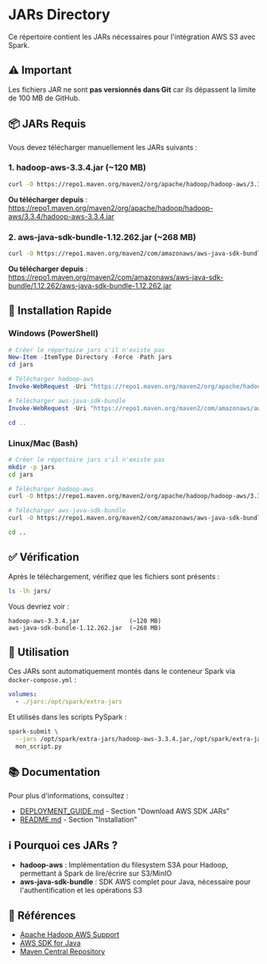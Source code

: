 # JARs Directory

Ce répertoire contient les JARs nécessaires pour l'intégration AWS S3 avec Spark.

## ⚠️ Important

Les fichiers JAR ne sont **pas versionnés dans Git** car ils dépassent la limite de 100 MB de GitHub.

## 📦 JARs Requis

Vous devez télécharger manuellement les JARs suivants :

### 1. hadoop-aws-3.3.4.jar (~120 MB)

```bash
curl -O https://repo1.maven.org/maven2/org/apache/hadoop/hadoop-aws/3.3.4/hadoop-aws-3.3.4.jar
```

**Ou télécharger depuis** : https://repo1.maven.org/maven2/org/apache/hadoop/hadoop-aws/3.3.4/hadoop-aws-3.3.4.jar

### 2. aws-java-sdk-bundle-1.12.262.jar (~268 MB)

```bash
curl -O https://repo1.maven.org/maven2/com/amazonaws/aws-java-sdk-bundle/1.12.262/aws-java-sdk-bundle-1.12.262.jar
```

**Ou télécharger depuis** : https://repo1.maven.org/maven2/com/amazonaws/aws-java-sdk-bundle/1.12.262/aws-java-sdk-bundle-1.12.262.jar

## 🚀 Installation Rapide

### Windows (PowerShell)

```powershell
# Créer le répertoire jars s'il n'existe pas
New-Item -ItemType Directory -Force -Path jars
cd jars

# Télécharger hadoop-aws
Invoke-WebRequest -Uri "https://repo1.maven.org/maven2/org/apache/hadoop/hadoop-aws/3.3.4/hadoop-aws-3.3.4.jar" -OutFile "hadoop-aws-3.3.4.jar"

# Télécharger aws-java-sdk-bundle
Invoke-WebRequest -Uri "https://repo1.maven.org/maven2/com/amazonaws/aws-java-sdk-bundle/1.12.262/aws-java-sdk-bundle-1.12.262.jar" -OutFile "aws-java-sdk-bundle-1.12.262.jar"

cd ..
```

### Linux/Mac (Bash)

```bash
# Créer le répertoire jars s'il n'existe pas
mkdir -p jars
cd jars

# Télécharger hadoop-aws
curl -O https://repo1.maven.org/maven2/org/apache/hadoop/hadoop-aws/3.3.4/hadoop-aws-3.3.4.jar

# Télécharger aws-java-sdk-bundle
curl -O https://repo1.maven.org/maven2/com/amazonaws/aws-java-sdk-bundle/1.12.262/aws-java-sdk-bundle-1.12.262.jar

cd ..
```

## ✅ Vérification

Après le téléchargement, vérifiez que les fichiers sont présents :

```bash
ls -lh jars/
```

Vous devriez voir :
```
hadoop-aws-3.3.4.jar              (~120 MB)
aws-java-sdk-bundle-1.12.262.jar  (~268 MB)
```

## 🔧 Utilisation

Ces JARs sont automatiquement montés dans le conteneur Spark via `docker-compose.yml` :

```yaml
volumes:
  - ./jars:/opt/spark/extra-jars
```

Et utilisés dans les scripts PySpark :

```bash
spark-submit \
  --jars /opt/spark/extra-jars/hadoop-aws-3.3.4.jar,/opt/spark/extra-jars/aws-java-sdk-bundle-1.12.262.jar \
  mon_script.py
```

## 📚 Documentation

Pour plus d'informations, consultez :
- [DEPLOYMENT_GUIDE.md](../DEPLOYMENT_GUIDE.md) - Section "Download AWS SDK JARs"
- [README.md](../README.md) - Section "Installation"

## ℹ️ Pourquoi ces JARs ?

- **hadoop-aws** : Implémentation du filesystem S3A pour Hadoop, permettant à Spark de lire/écrire sur S3/MinIO
- **aws-java-sdk-bundle** : SDK AWS complet pour Java, nécessaire pour l'authentification et les opérations S3

## 🔗 Références

- [Apache Hadoop AWS Support](https://hadoop.apache.org/docs/stable/hadoop-aws/tools/hadoop-aws/index.html)
- [AWS SDK for Java](https://aws.amazon.com/sdk-for-java/)
- [Maven Central Repository](https://repo1.maven.org/maven2/)
